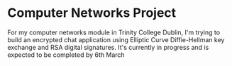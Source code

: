 # Computer Networks Project

For my computer networks module in Trinity College Dublin, I'm trying to build an encrypted chat application using Elliptic Curve Diffie-Hellman key exchange and RSA digital signatures.
It's currently in progress and is expected to be completed by 6th March
